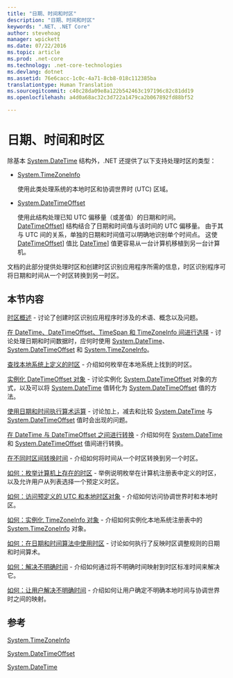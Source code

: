 ```yaml
---
title: "日期、时间和时区"
description: "日期、时间和时区"
keywords: ".NET、.NET Core"
author: stevehoag
manager: wpickett
ms.date: 07/22/2016
ms.topic: article
ms.prod: .net-core
ms.technology: .net-core-technologies
ms.devlang: dotnet
ms.assetid: 76e6cacc-1c0c-4a71-8cb8-018c112385ba
translationtype: Human Translation
ms.sourcegitcommit: c40c28da09e8a122b542463c197196c82c81dd19
ms.openlocfilehash: a4d0a68ac32c3d722a1479ca2b067892fd88bf52

---
```


# <a name="dates-times-and-time-zones"></a>日期、时间和时区

除基本 [System.DateTime](xref:System.DateTime) 结构外，.NET 还提供了以下支持处理时区的类型：

* [System.TimeZoneInfo](xref:System.TimeZoneInfo)
    
  使用此类处理系统的本地时区和协调世界时 (UTC) 区域。
  
* [System.DateTimeOffset](xref:System.DateTimeOffset)  

  使用此结构处理已知 UTC 偏移量（或差值）的日期和时间。 [DateTimeOffset](xref:System.DateTimeOffset)] 结构结合了日期和时间值与该时间的 UTC 偏移量。 由于其与 UTC 间的关系，单独的日期和时间值可以明确地识别单个时间点。 这使 [DateTimeOffset](xref:System.DateTimeOffset)] 值比 [DateTime](xref:System.DateTime)] 值更容易从一台计算机移植到另一台计算机。 
  
文档的此部分提供处理时区和创建时区识别应用程序所需的信息，时区识别程序可将日期和时间从一个时区转换到另一时区。

## <a name="in-this-section"></a>本节内容

[时区概述](time-zone-overview.md) - 讨论了创建时区识别应用程序时涉及的术语、概念以及问题。
    
[在 DateTime、DateTimeOffset、TimeSpan 和 TimeZoneInfo 间进行选择](choosing-between-datetime.md) - 讨论处理日期和时间数据时，应何时使用 [System.DateTime](xref:System.DateTime)、[System.DateTimeOffset](xref:System.DateTimeOffset) 和 [System.TimeZoneInfo](xref:System.TimeZoneInfo)。
    
[查找本地系统上定义的时区](finding-the-time-zones-on-local-system.md) - 介绍如何枚举在本地系统上找到的时区。

[实例化 DateTimeOffset 对象](instantiating-a-datetimeoffset-object.md) - 讨论实例化 [System.DateTimeOffset](xref:System.DateTimeOffset) 对象的方式，以及可以将 [System.DateTime](xref:System.DateTime) 值转化为 [System.DateTimeOffset](xref:System.DateTimeOffset) 值的方法。

[使用日期和时间执行算术运算](performing-arithmetic-operations.md) - 讨论加上，减去和比较 [System.DateTime](xref:System.DateTime) 与 [System.DateTimeOffset](xref:System.DateTimeOffset) 值时会出现的问题。

[在 DateTime 与 DateTimeOffset 之间进行转换](converting-between-datetime-and-offset.md) - 介绍如何在 [System.DateTime](xref:System.DateTime) 和 [System.DateTimeOffset](xref:System.DateTimeOffset) 值间进行转换。

[在不同时区间转换时间](converting-between-time-zones.md) - 介绍如何将时间从一个时区转换到另一个时区。

[如何：枚举计算机上存在的时区](enumerate-time-zones.md) - 举例说明枚举在计算机注册表中定义的时区，以及允许用户从列表选择一个预定义时区。

[如何：访问预定义的 UTC 和本地时区对象](access-utc-and-local.md) - 介绍如何访问协调世界时和本地时区。

[如何：实例化 TimeZoneInfo 对象](instantiate-time-zone-info.md) - 介绍如何实例化本地系统注册表中的 [System.TimeZoneInfo](xref:System.TimeZoneInfo) 对象。

[如何：在日期和时间算法中使用时区](use-time-zones-in-arithmetic.md) - 讨论如何执行了反映时区调整规则的日期和时间算术。

[如何：解决不明确时间](resolve-ambiguous-times.md) - 介绍如何通过将不明确时间映射到时区标准时间来解决它。

[如何：让用户解决不明确时间](let-users-resolve-ambiguous-times.md) - 介绍如何让用户确定不明确本地时间与协调世界时之间的映射。

## <a name="reference"></a>参考

[System.TimeZoneInfo](xref:System.TimeZoneInfo)

[System.DateTimeOffset](xref:System.DateTimeOffset)

[System.DateTime](xref:System.DateTime)



<!--HONumber=Nov16_HO3-->


